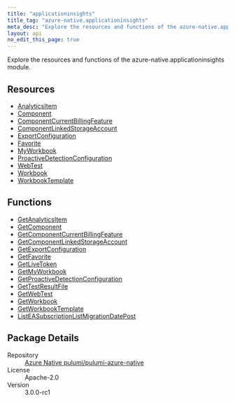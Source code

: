 ```yaml
---
title: "applicationinsights"
title_tag: "azure-native.applicationinsights"
meta_desc: "Explore the resources and functions of the azure-native.applicationinsights module."
layout: api
no_edit_this_page: true
---
```


<!-- WARNING: this file was generated by Pulumi Docs Generator. -->
<!-- Do not edit by hand unless you're certain you know what you are doing! -->

Explore the resources and functions of the azure-native.applicationinsights module.

<h2 id="resources">Resources</h2>
<ul class="api">
    <li><a href="analyticsitem/" title="AnalyticsItem">AnalyticsItem</a></li>
    <li><a href="component/" title="Component">Component</a></li>
    <li><a href="componentcurrentbillingfeature/" title="ComponentCurrentBillingFeature">ComponentCurrentBillingFeature</a></li>
    <li><a href="componentlinkedstorageaccount/" title="ComponentLinkedStorageAccount">ComponentLinkedStorageAccount</a></li>
    <li><a href="exportconfiguration/" title="ExportConfiguration">ExportConfiguration</a></li>
    <li><a href="favorite/" title="Favorite">Favorite</a></li>
    <li><a href="myworkbook/" title="MyWorkbook">MyWorkbook</a></li>
    <li><a href="proactivedetectionconfiguration/" title="ProactiveDetectionConfiguration">ProactiveDetectionConfiguration</a></li>
    <li><a href="webtest/" title="WebTest">WebTest</a></li>
    <li><a href="workbook/" title="Workbook">Workbook</a></li>
    <li><a href="workbooktemplate/" title="WorkbookTemplate">WorkbookTemplate</a></li>
</ul>

<h2 id="functions">Functions</h2>
<ul class="api">
    <li><a href="getanalyticsitem/" title="GetAnalyticsItem">GetAnalyticsItem</a></li>
    <li><a href="getcomponent/" title="GetComponent">GetComponent</a></li>
    <li><a href="getcomponentcurrentbillingfeature/" title="GetComponentCurrentBillingFeature">GetComponentCurrentBillingFeature</a></li>
    <li><a href="getcomponentlinkedstorageaccount/" title="GetComponentLinkedStorageAccount">GetComponentLinkedStorageAccount</a></li>
    <li><a href="getexportconfiguration/" title="GetExportConfiguration">GetExportConfiguration</a></li>
    <li><a href="getfavorite/" title="GetFavorite">GetFavorite</a></li>
    <li><a href="getlivetoken/" title="GetLiveToken">GetLiveToken</a></li>
    <li><a href="getmyworkbook/" title="GetMyWorkbook">GetMyWorkbook</a></li>
    <li><a href="getproactivedetectionconfiguration/" title="GetProactiveDetectionConfiguration">GetProactiveDetectionConfiguration</a></li>
    <li><a href="gettestresultfile/" title="GetTestResultFile">GetTestResultFile</a></li>
    <li><a href="getwebtest/" title="GetWebTest">GetWebTest</a></li>
    <li><a href="getworkbook/" title="GetWorkbook">GetWorkbook</a></li>
    <li><a href="getworkbooktemplate/" title="GetWorkbookTemplate">GetWorkbookTemplate</a></li>
    <li><a href="listeasubscriptionlistmigrationdatepost/" title="ListEASubscriptionListMigrationDatePost">ListEASubscriptionListMigrationDatePost</a></li>
</ul>

<h2 id="package-details">Package Details</h2>
<dl class="package-details">
	<dt>Repository</dt>
	<dd><a href="https://github.com/pulumi/pulumi-azure-native">Azure Native pulumi/pulumi-azure-native</a></dd>
	<dt>License</dt>
	<dd>Apache-2.0</dd>
	<dt>Version</dt>
	<dd>3.0.0-rc1</dd>
</dl>

